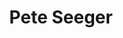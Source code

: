 ---
title: "Pete Seeger"
summary: "American folk singer and songwriter, born May 3rd, 1919 in Manhattan, New York, USA. He passed away at the age of 94 due to natural causes on January 27th, 2014, Manhattan, New York, USA. Stepson of . Inducted into Songwriters Hall of Fame in 1972. Inducted into Rock And Roll Hall of Fame in 1996 ."
image: "pete-seeger.jpg"
---
